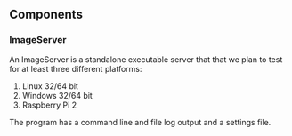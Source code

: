## Components
### ImageServer

An ImageServer is a standalone executable server that that we plan to test
for at least three different platforms:

1. Linux 32/64 bit
2. Windows 32/64 bit
3. Raspberry Pi 2

The program has a command line and file log output and a settings file.
